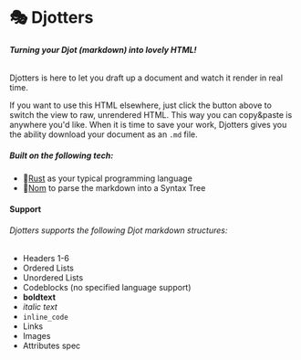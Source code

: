# 🎭 Djotters 

###### **Turning your Djot (markdown) into lovely HTML!**

Djotters is here to let you draft up a document and watch it render in real time.

If you want to use this HTML elsewhere, just click the button above to switch the view to raw, unrendered HTML. This way you can copy&paste is anywhere you'd like.
When it is time to save your work, Djotters gives you the ability download your document as an `.md` file.

##### Built on the following tech:
- 🦀[Rust](https://www.rust-lang.org/) as your typical programming language
- 🍟[Nom](https://github.com/Geal/nom) to parse the markdown into a Syntax Tree


#### Support

###### Djotters supports the following Djot markdown structures:

- Headers 1-6
- Ordered Lists
- Unordered Lists
- Codeblocks (no specified language support)
- **boldtext**
- *italic text*
- `inline_code`
- Links
- Images
- Attributes spec




